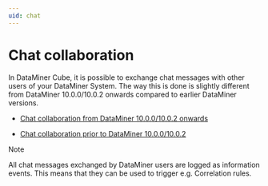 ```yaml
---
uid: chat
---
```


# Chat collaboration

In DataMiner Cube, it is possible to exchange chat messages with other users of your DataMiner System. The way this is done is slightly different from DataMiner 10.0.0/10.0.2 onwards compared to earlier DataMiner versions.

- [Chat collaboration from DataMiner 10.0.0/10.0.2 onwards](Chat_collaboration_from_DataMiner_10_0_0_10_0_2_onwards.md#chat-collaboration-from-dataminer-10001002-onwards)

- [Chat collaboration prior to DataMiner 10.0.0/10.0.2](Chat_collaboration_prior_to_DataMiner_10_0_0_10_0_2.md#chat-collaboration-prior-to-dataminer-10001002)

> [!NOTE]
> All chat messages exchanged by DataMiner users are logged as information events. This means that they can be used to trigger e.g. Correlation rules.
>

